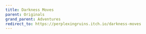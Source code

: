 ```yaml
---
title: Darkness Moves
parent: Originals
grand_parent: Adventures
redirect_to: https://perplexingruins.itch.io/darkness-moves
---
```

